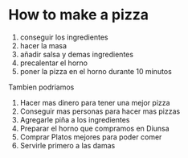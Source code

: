 # How to make a pizza

1. conseguir los ingredientes
2. hacer la masa
3. añadir salsa y demas ingredientes
4. precalentar el horno
5. poner la pizza en el horno durante 10 minutos


Tambien podriamos
1. Hacer mas dinero para tener una mejor pizza
2. Conseguir mas personas para hacer mas pizzas
3. Agregarle piña a los ingredientes
4. Preparar el horno que compramos en Diunsa
5. Comprar Platos mejores para poder comer
6. Servirle primero a las damas 
